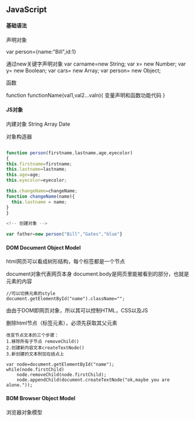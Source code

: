 ## JavaScript


#### 基础语法

声明对象 

var person={name:"Bill",id:1}

通过new关键字声明对象
var carname=new String;
var x=      new Number;
var y=      new Boolean;
var cars=   new Array;
var person= new Object;


函数

function functionName(val1,val2...valn){
   变量声明和函数功能代码
}


#### JS对象

内建对象
String  Array   Date

对象构造器

``` JavaScript

function person(firstname,lastname,age,eyecolor)
{
this.firstname=firstname;
this.lastname=lastname;
this.age=age;
this.eyecolor=eyecolor;

this.changeName=changeName;
function changeName(name){
  this.lastname = name;
}
}

<!-- 创建对象 -->

var father=new person("Bill","Gates","blue"}

```

#### DOM Document Object Model


html网页可以看成树形结构，每个标签都是一个节点

document对象代表网页本身
document.body是网页里能被看到的部分，也就是<body></body>元素的内容

	//可以切换元素的style
	document.getElementById("name").className="";

由由于DOM即网页对象，所以其可以控制HTML，CSS以及JS

删除html节点（标签元素），必须先获取其父元素

	改变节点文本的三个步骤：
	1.移除所有子节点 removeChild()
	2.创建新内容文本createTextNode()
	3.新创建的文本附加在结点上

	var node=document.getElementById("name");
	while(node.firstChild)
		node.removeChild(node.firstChild);
		node.appendChild(document.createTextNode("ok,maybe you are alone."));

#### BOM Browser Object Model

浏览器对象模型